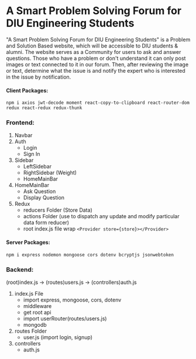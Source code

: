 # A Smart Problem Solving Forum for DIU Engineering Students

"A Smart Problem Solving Forum for DIU Engineering Students" is a Problem and Solution Based website, which will be accessible to DIU students & alumni. The website serves as a Community for users to ask and answer questions. Those who have a problem or don't understand it can only post images or text connected to it in our forum. Then, after reviewing the image or text, determine what the issue is and notify the expert who is interested in the issue by notification.

#### Client Packages:

`npm i axios jwt-decode moment react-copy-to-clipboard react-router-dom redux react-redux redux-thunk`

### Frontend:

1. Navbar
1. Auth
   - Login
   - Sign In
1. Sidebar
   - LeftSidebar
   - RightSidebar (Weight)
   - HomeMainBar
1. HomeMainBar
   - Ask Question
   - Display Question
1. Redux
   - reducers Folder (Store Data)
   - actions Folder (use to dispatch any update and modify particular data form reducer)
   - root index.js file wrap `<Provider store={store}></Provider>`

#### Server Packages:

`npm i express nodemon mongoose cors dotenv bcryptjs jsonwebtoken`

### Backend:

(root)index.js -> (routes)users.js -> (controllers)auth.js

1. index.js File
   - import express, mongoose, cors, dotenv
   - middleware
   - get root api
   - import userRouter(routes/users.js)
   - mongodb
1. routes Folder
   - user.js (import login, signup)
1. controllers
   - auth.js
